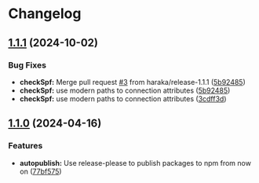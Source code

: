 # Changelog

## [1.1.1](https://github.com/postalsys/haraka-plugin-mailauth/compare/v1.1.0...v1.1.1) (2024-10-02)


### Bug Fixes

* **checkSpf:** Merge pull request [#3](https://github.com/postalsys/haraka-plugin-mailauth/issues/3) from haraka/release-1.1.1 ([5b92485](https://github.com/postalsys/haraka-plugin-mailauth/commit/5b92485fa3592645b854333c9b6a6cb7ef35449d))
* **checkSpf:** use modern paths to connection attributes ([5b92485](https://github.com/postalsys/haraka-plugin-mailauth/commit/5b92485fa3592645b854333c9b6a6cb7ef35449d))
* **checkSpf:** use modern paths to connection attributes ([3cdff3d](https://github.com/postalsys/haraka-plugin-mailauth/commit/3cdff3df09ff457f411d772b4447e846d6753f9d))

## [1.1.0](https://github.com/postalsys/haraka-plugin-mailauth/compare/v1.0.2...v1.1.0) (2024-04-16)


### Features

* **autopublish:** Use release-please to publish packages to npm from now on ([77bf575](https://github.com/postalsys/haraka-plugin-mailauth/commit/77bf575a32dbb35d6a4cdf4938838ea1aa7d3d3a))
